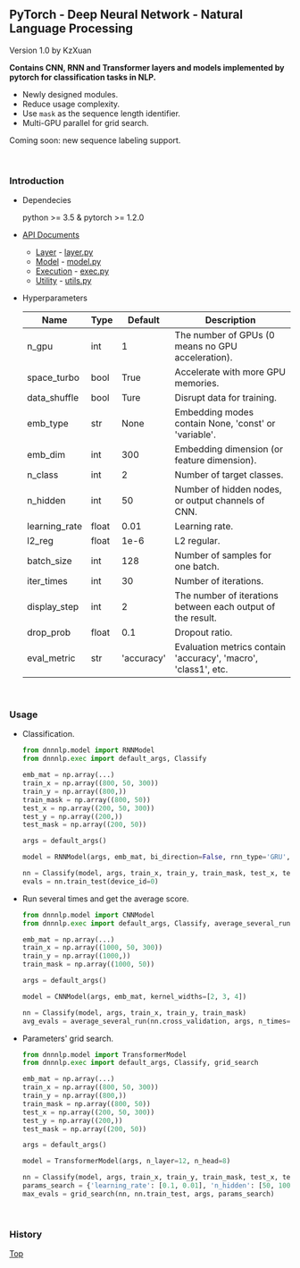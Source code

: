 ## PyTorch - Deep Neural Network - Natural Language Processing

Version 1.0 by KzXuan

**Contains CNN, RNN and Transformer layers and models implemented by pytorch for classification tasks in NLP.**

* Newly designed modules.
* Reduce usage complexity.
* Use `mask` as the sequence length identifier.
* Multi-GPU parallel for grid search.

Coming soon: new sequence labeling support.

<br>

### Introduction

* Dependecies

  python >= 3.5 & pytorch >= 1.2.0

* [API Documents](./docs.md)

  * [Layer](./docs.md#Layer) - [layer.py](./dnnnlp/layer.py)
  * [Model](./docs.md#Model) -  [model.py](./dnnnlp/model.py)
  * [Execution](./docs.md#Execution) - [exec.py](./dnnnlp/exec.py)
  * [Utility](./docs.md#Utility) - [utils.py](./dnnnlp/utils.py)

* Hyperparameters

  | Name          | Type  | Default     | Description                                                    |
  | ------------- | ----- | ----------- | -------------------------------------------------------------- |
  | n_gpu         | int   | 1           | The number of GPUs (0 means no GPU acceleration).              |
  | space_turbo   | bool  | True        | Accelerate with more GPU memories.                             |
  | data_shuffle  | bool  | Ture        | Disrupt data for training.                                     |
  | emb_type      | str   | None        | Embedding modes contain None, 'const' or 'variable'.           |
  | emb_dim       | int   | 300         | Embedding dimension (or feature dimension).                    |
  | n_class       | int   | 2           | Number of target classes.                                      |
  | n_hidden      | int   | 50          | Number of hidden nodes, or output channels of CNN.             |
  | learning_rate | float | 0.01        | Learning rate.                                                 |
  | l2_reg        | float | 1e-6        | L2 regular.                                                    |
  | batch_size    | int   | 128         | Number of samples for one batch.                               |
  | iter_times    | int   | 30          | Number of iterations.                                          |
  | display_step  | int   | 2           | The number of iterations between each output of the result.    |
  | drop_prob     | float | 0.1         | Dropout ratio.                                                 |
  | eval_metric   | str   | 'accuracy'  | Evaluation metrics contain 'accuracy', 'macro', 'class1', etc. |

<br>

### Usage

* Classification.

  ````python
  from dnnnlp.model import RNNModel
  from dnnnlp.exec import default_args, Classify

  emb_mat = np.array(...)
  train_x = np.array((800, 50, 300))
  train_y = np.array((800,))
  train_mask = np.array((800, 50))
  test_x = np.array((200, 50, 300))
  test_y = np.array((200,))
  test_mask = np.array((200, 50))

  args = default_args()

  model = RNNModel(args, emb_mat, bi_direction=False, rnn_type='GRU', use_attention=True)

  nn = Classify(model, args, train_x, train_y, train_mask, test_x, test_y, test_mask)
  evals = nn.train_test(device_id=0)
  ````

* Run several times and get the average score.

  ````python
  from dnnnlp.model import CNNModel
  from dnnnlp.exec import default_args, Classify, average_several_run

  emb_mat = np.array(...)
  train_x = np.array((1000, 50, 300))
  train_y = np.array((1000,))
  train_mask = np.array((1000, 50))

  args = default_args()

  model = CNNModel(args, emb_mat, kernel_widths=[2, 3, 4])

  nn = Classify(model, args, train_x, train_y, train_mask)
  avg_evals = average_several_run(nn.cross_validation, args, n_times=8, n_paral=4, fold=5)
  ````

* Parameters' grid search.

  ````python
  from dnnnlp.model import TransformerModel
  from dnnnlp.exec import default_args, Classify, grid_search

  emb_mat = np.array(...)
  train_x = np.array((800, 50, 300))
  train_y = np.array((800,))
  train_mask = np.array((800, 50))
  test_x = np.array((200, 50, 300))
  test_y = np.array((200,))
  test_mask = np.array((200, 50))

  args = default_args()

  model = TransformerModel(args, n_layer=12, n_head=8)

  nn = Classify(model, args, train_x, train_y, train_mask, test_x, test_y, test_mask)
  params_search = {'learning_rate': [0.1, 0.01], 'n_hidden': [50, 100]}
  max_evals = grid_search(nn, nn.train_test, args, params_search)
  ````

<br>

### History



[Top](#PyTorch%20-%20Deep%20Neural%20Network%20-%20Natural%20Language%20Processing)
